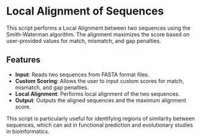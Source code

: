 # Local Alignment of Sequences

This script performs a Local Alignment between two sequences using the Smith-Waterman algorithm. The alignment maximizes the score based on user-provided values for match, mismatch, and gap penalties.

## Features

- **Input**: Reads two sequences from FASTA format files.
- **Custom Scoring**: Allows the user to input custom scores for match, mismatch, and gap penalties.
- **Local Alignment**: Performs local alignment of the two sequences.
- **Output**: Outputs the aligned sequences and the maximum alignment score.

This script is particularly useful for identifying regions of similarity between sequences, which can aid in functional prediction and evolutionary studies in bioinformatics.
